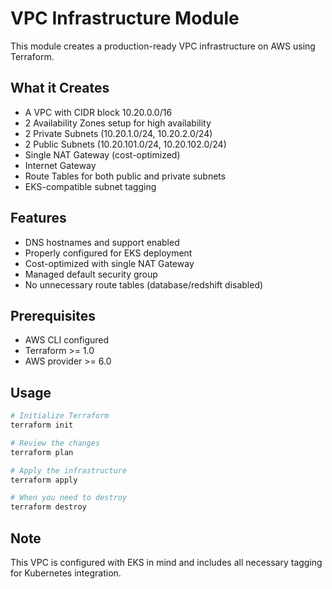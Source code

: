 # VPC Infrastructure Module

This module creates a production-ready VPC infrastructure on AWS using Terraform.

## What it Creates

- A VPC with CIDR block 10.20.0.0/16
- 2 Availability Zones setup for high availability
- 2 Private Subnets (10.20.1.0/24, 10.20.2.0/24)
- 2 Public Subnets (10.20.101.0/24, 10.20.102.0/24)
- Single NAT Gateway (cost-optimized)
- Internet Gateway
- Route Tables for both public and private subnets
- EKS-compatible subnet tagging

## Features

- DNS hostnames and support enabled
- Properly configured for EKS deployment
- Cost-optimized with single NAT Gateway
- Managed default security group
- No unnecessary route tables (database/redshift disabled)

## Prerequisites

- AWS CLI configured
- Terraform >= 1.0
- AWS provider >= 6.0

## Usage

```bash
# Initialize Terraform
terraform init

# Review the changes
terraform plan

# Apply the infrastructure
terraform apply

# When you need to destroy
terraform destroy
```

## Note

This VPC is configured with EKS in mind and includes all necessary tagging for Kubernetes integration.
